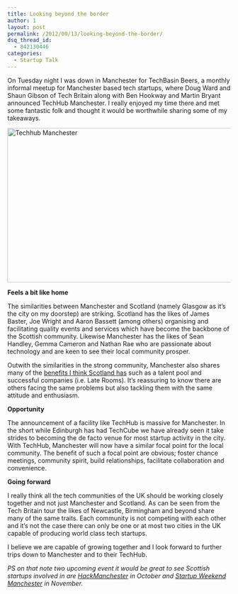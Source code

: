 ```yaml
---
title: Looking beyond the border
author: 1
layout: post
permalink: /2012/09/13/looking-beyond-the-border/
dsq_thread_id:
  - 842130446
categories:
  - Startup Talk
---
```

On Tuesday night I was down in Manchester for TechBasin Beers, a monthly informal meetup for Manchester based tech startups, where Doug Ward and Shaun Gibson of Tech Britain along with Ben Hookway and Martin Bryant announced TechHub Manchester. I really enjoyed my time there and met some fantastic folk and thought it would be worthwhile sharing some of my takeaways.

[<img class="aligncenter size-full wp-image-1841" title="techhub-balloon" src="http://www.rookieoven.com/wp-content/uploads/2012/09/techhub-balloon.png" alt="Techhub Manchester" width="578" height="348" />][1]

**Feels a bit like home**

The similarities between Manchester and Scotland (namely Glasgow as it’s the city on my doorstep) are striking. Scotland has the likes of James Baster, Joe Wright and Aaron Bassett (among others) organising and facilitating quality events and services which have become the backbone of the Scottish community. Likewise Manchester has the likes of Sean Handley, Gemma Cameron and Nathan Rae who are passionate about technology and are keen to see their local community prosper.

Outwith the similarities in the strong community, Manchester also shares many of the [benefits I think Scotland has][2] such as a talent pool and successful companies (i.e. Late Rooms). It&#8217;s reassuring to know there are others facing the same problems but also tackling them with the same attitude and enthusiasm.

**Opportunity**

The announcement of a facility like TechHub is massive for Manchester. In the short while Edinburgh has had TechCube we have already seen it take strides to becoming the de facto venue for most startup activity in the city. With TechHub, Manchester will now have a similar focal point for the local community. The benefit of such a focal point are obvious; foster chance meetings, community spirit, build relationships, facilitate collaboration and convenience.

**Going forward**

I really think all the tech communities of the UK should be working closely together and not just Manchester and Scotland. As can be seen from the Tech Britain tour the likes of Newcastle, Birmingham and beyond share many of the same traits. Each community is not competing with each other and it’s not the case there can only be one or at most two cities in the UK capable of producing world class tech startups.

I believe we are capable of growing together and I look forward to further trips down to Manchester and to their TechHub.

*PS on that note two upcoming event it would be great to see Scottish startups involved in are *[*HackManchester*][3]* in October and *[*Startup Weekend Manchester*][4]* in November.*

 [1]: http://www.rookieoven.com/wp-content/uploads/2012/09/techhub-balloon.png
 [2]: http://www.rookieoven.com/2012/09/05/5-benefits-of-basing-your-startup-in-scotland/ "5 benefits of basing your startup in Scotland"
 [3]: https://hackmanchester.com/
 [4]: http://manchester.startupweekend.org/
